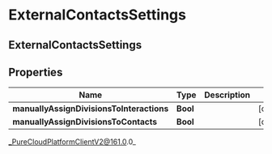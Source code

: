 # ExternalContactsSettings

## ExternalContactsSettings

## Properties

|Name | Type | Description | Notes|
|------------ | ------------- | ------------- | -------------|
| **manuallyAssignDivisionsToInteractions** | **Bool** |  | [optional] |
| **manuallyAssignDivisionsToContacts** | **Bool** |  | [optional] |



_PureCloudPlatformClientV2@161.0.0_

